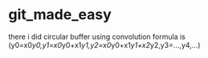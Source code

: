 # git_made_easy
there i did circular buffer using convolution formula is (y0=x0*y0,y1=x0*y0+x1*y1,y2=x0*y0+x1*y1+x2*y2,y3=...,y4,...)
